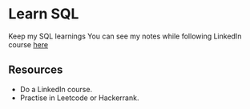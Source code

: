 # Learn SQL

Keep my SQL learnings
You can see my notes while following LinkedIn course [here](./NOTES.md)
## Resources

- Do a LinkedIn course.
- Practise in Leetcode or Hackerrank.